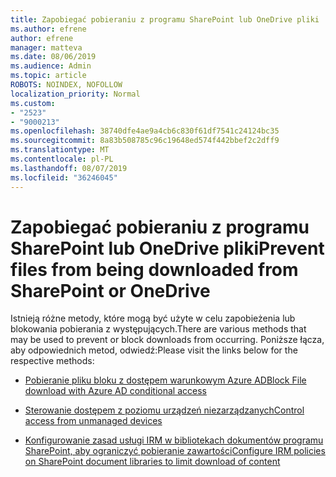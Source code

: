 ```yaml
---
title: Zapobiegać pobieraniu z programu SharePoint lub OneDrive pliki
ms.author: efrene
author: efrene
manager: matteva
ms.date: 08/06/2019
ms.audience: Admin
ms.topic: article
ROBOTS: NOINDEX, NOFOLLOW
localization_priority: Normal
ms.custom:
- "2523"
- "9000213"
ms.openlocfilehash: 38740dfe4ae9a4cb6c830f61df7541c24124bc35
ms.sourcegitcommit: 8a83b508785c96c19648ed574f442bbef2c2dff9
ms.translationtype: MT
ms.contentlocale: pl-PL
ms.lasthandoff: 08/07/2019
ms.locfileid: "36246045"
---
```

# <a name="prevent-files-from-being-downloaded-from-sharepoint-or-onedrive"></a><span data-ttu-id="1c69b-102">Zapobiegać pobieraniu z programu SharePoint lub OneDrive pliki</span><span class="sxs-lookup"><span data-stu-id="1c69b-102">Prevent files from being downloaded from SharePoint or OneDrive</span></span>

<span data-ttu-id="1c69b-103">Istnieją różne metody, które mogą być użyte w celu zapobieżenia lub blokowania pobierania z występujących.</span><span class="sxs-lookup"><span data-stu-id="1c69b-103">There are various methods that may be used to prevent or block downloads from occurring.</span></span> <span data-ttu-id="1c69b-104">Poniższe łącza, aby odpowiednich metod, odwiedź:</span><span class="sxs-lookup"><span data-stu-id="1c69b-104">Please visit the links below for the respective methods:</span></span>

- [<span data-ttu-id="1c69b-105">Pobieranie pliku bloku z dostępem warunkowym Azure AD</span><span class="sxs-lookup"><span data-stu-id="1c69b-105">Block File download with Azure AD conditional access</span></span>](https://docs.microsoft.com/en-us/cloud-app-security/use-case-proxy-block-session-aad#create-a-block-download-policy-for-unmanaged-devices)

- [<span data-ttu-id="1c69b-106">Sterowanie dostępem z poziomu urządzeń niezarządzanych</span><span class="sxs-lookup"><span data-stu-id="1c69b-106">Control access from unmanaged devices</span></span>](https://docs.microsoft.com/en-us/sharepoint/control-access-from-unmanaged-devices)

- [<span data-ttu-id="1c69b-107">Konfigurowanie zasad usługi IRM w bibliotekach dokumentów programu SharePoint, aby ograniczyć pobieranie zawartości</span><span class="sxs-lookup"><span data-stu-id="1c69b-107">Configure IRM policies on SharePoint document libraries to limit download of content</span></span>](https://docs.microsoft.com/en-us/office365/securitycompliance/set-up-irm-in-sp-admin-center)
